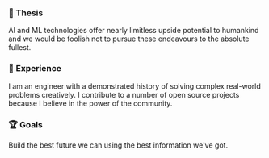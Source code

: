 ### 💭 Thesis

AI and ML technologies offer nearly limitless upside potential to humankind and we would be foolish not to pursue these endeavours to the absolute fullest.

### 💼 Experience

I am an engineer with a demonstrated history of solving complex real-world problems creatively. I contribute to a number of open source projects because I believe in the power of the community.

### 🏆 Goals

Build the best future we can using the best information we've got.
